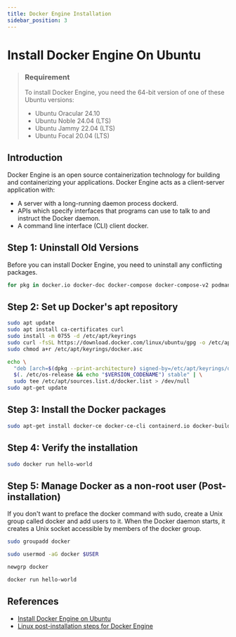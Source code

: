 ```yaml
---
title: Docker Engine Installation
sidebar_position: 3
---
```


# Install Docker Engine On Ubuntu

> ### Requirement
> To install Docker Engine, you need the 64-bit version of one of these Ubuntu versions:
> - Ubuntu Oracular 24.10
> - Ubuntu Noble 24.04 (LTS)
> - Ubuntu Jammy 22.04 (LTS)
> - Ubuntu Focal 20.04 (LTS)

## Introduction
Docker Engine is an open source containerization technology for building and containerizing your applications. Docker Engine acts as a client-server application with:  
- A server with a long-running daemon process dockerd.
- APIs which specify interfaces that programs can use to talk to and instruct the Docker daemon.
- A command line interface (CLI) client docker.

## Step 1: Uninstall Old Versions
Before you can install Docker Engine, you need to uninstall any conflicting packages.

```bash title="Uninstall conflicting packages"
for pkg in docker.io docker-doc docker-compose docker-compose-v2 podman-docker containerd runc; do sudo apt-get remove $pkg; done
```

## Step 2: Set up Docker's apt repository

```bash title="Add Docker's official GPG key:"
sudo apt update
sudo apt install ca-certificates curl
sudo install -m 0755 -d /etc/apt/keyrings
sudo curl -fsSL https://download.docker.com/linux/ubuntu/gpg -o /etc/apt/keyrings/docker.asc
sudo chmod a+r /etc/apt/keyrings/docker.asc
```

```bash title="Add repository to Apt sources:"
echo \
  "deb [arch=$(dpkg --print-architecture) signed-by=/etc/apt/keyrings/docker.asc] https://download.docker.com/linux/ubuntu \
  $(. /etc/os-release && echo "$VERSION_CODENAME") stable" | \
  sudo tee /etc/apt/sources.list.d/docker.list > /dev/null
sudo apt-get update
```

## Step 3: Install the Docker packages

```bash title="Install the latest version"
sudo apt-get install docker-ce docker-ce-cli containerd.io docker-buildx-plugin docker-compose-plugin
```

## Step 4: Verify the installation

```bash title="Verify that installation is successful by running hello-world image:"
sudo docker run hello-world
```

## Step 5: Manage Docker as a non-root user (Post-installation)
If you don't want to preface the docker command with sudo, create a Unix group called docker and add users to it. When the Docker daemon starts, it creates a Unix socket accessible by members of the docker group.

```bash title="1. Create the docker group"
sudo groupadd docker
```

```bash title="2. Add your user to the docker group"
sudo usermod -aG docker $USER
```

```bash title="3. Log out and log back in so that your group membership is re-evaluated"
newgrp docker
```

```bash title="4. Verify that you can run docker commands without sudo"
docker run hello-world
```

## References
- [Install Docker Engine on Ubuntu](https://docs.docker.com/engine/install/ubuntu/)
- [Linux post-installation steps for Docker Engine](https://docs.docker.com/engine/install/linux-postinstall/)

